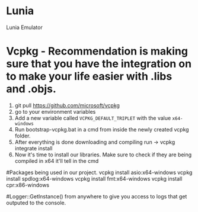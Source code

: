 # Lunia
Lunia Emulator

# Vcpkg - Recommendation is making sure that you have the integration on to make your life easier with .libs and .objs.

1. git pull https://github.com/microsoft/vcpkg
2. go to your environment variables
3. Add a new variable called `VCPKG_DEFAULT_TRIPLET` with the value `x64-windows`
4. Run bootstrap-vcpkg.bat in a cmd from inside the newly created vcpkg folder.
5. After everything is done downloading and compiling run -> vcpkg integrate install
6. Now it's time to install our libraries. Make sure to check if they are being compiled in x64 it'll tell in the cmd

#Packages being used in our project.
vcpkg install asio:x64-windows
vcpkg install spdlog:x64-windows
vcpkg install fmt:x64-windows 
vcpkg install cpr:x86-windows

#Logger::GetInstance() from anywhere to give you access to logs that get outputed to the console.
